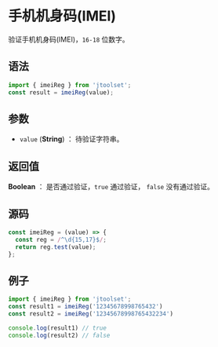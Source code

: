 

# 手机机身码(IMEI)

验证手机机身码(IMEI)，`16-18` 位数字。

## 语法

```js
import { imeiReg } from 'jtoolset';
const result = imeiReg(value);
```

## 参数

- `value` (**String**) ： 待验证字符串。

## 返回值

**Boolean** ： 是否通过验证，`true` 通过验证， `false` 没有通过验证。

## 源码

```js
const imeiReg = (value) => {
  const reg = /^\d{15,17}$/;
  return reg.test(value);
};
```

## 例子

```js
import { imeiReg } from 'jtoolset';
const result1 = imeiReg('12345678998765432')
const result2 = imeiReg('12345678998765432234')

console.log(result1) // true
console.log(result2) // false
```
